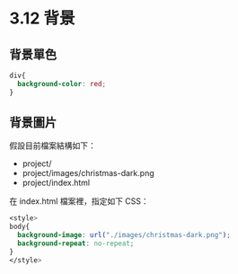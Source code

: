 # 3.12 背景

## 背景單色

```css
div{
  background-color: red;
}
```

## 背景圖片

假設目前檔案結構如下：

* project/
* project/images/christmas-dark.png
* project/index.html

在 index.html 檔案裡，指定如下 CSS：

```css
<style>
body{
  background-image: url("./images/christmas-dark.png");
  background-repeat: no-repeat;
}
</style>
```



